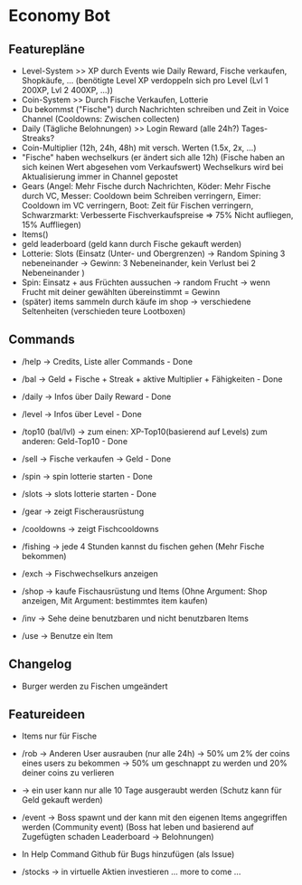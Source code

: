 # Economy Bot

## Featurepläne

- Level-System >> XP durch Events wie Daily Reward, Fische verkaufen, Shopkäufe, ... (benötigte Level XP verdoppeln sich pro Level (Lvl 1 200XP, Lvl 2 400XP, ...))
- Coin-System >> Durch Fische Verkaufen, Lotterie
- Du bekommst ("Fische") durch Nachrichten schreiben und Zeit in Voice Channel (Cooldowns: Zwischen collecten)
- Daily (Tägliche Belohnungen) >> Login Reward (alle 24h?) Tages-Streaks?
- Coin-Multiplier (12h, 24h, 48h) mit versch. Werten (1.5x, 2x, ...)
- "Fische" haben wechselkurs (er ändert sich alle 12h) (Fische haben an sich keinen Wert abgesehen vom Verkaufswert) Wechselkurs wird bei Aktualisierung immer in Channel gepostet
- Gears (Angel: Mehr Fische durch Nachrichten, Köder: Mehr Fische durch VC, Messer: Cooldown beim Schreiben verringern, Eimer: Cooldown im VC verringern, Boot: Zeit für Fischen verringern, Schwarzmarkt: Verbesserte Fischverkaufspreise => 75% Nicht aufliegen, 15% Auffliegen)
- Items()
- geld leaderboard (geld kann durch Fische gekauft werden)
- Lotterie: Slots (Einsatz (Unter- und Obergrenzen) -> Random Spining 3 nebeneinander -> Gewinn: 3 Nebeneinander, kein Verlust bei 2 Nebeneinander )
- Spin: Einsatz + aus Früchten aussuchen -> random Frucht -> wenn Frucht mit deiner gewählten übereinstimmt = Gewinn
- (später) items sammeln durch käufe im shop -> verschiedene Seltenheiten (verschieden teure Lootboxen)

## Commands

- /help -> Credits, Liste aller Commands - Done
- /bal -> Geld + Fische + Streak + aktive Multiplier + Fähigkeiten - Done
- /daily -> Infos über Daily Reward - Done
- /level -> Infos über Level - Done
- /top10 (bal/lvl) -> zum einen: XP-Top10(basierend auf Levels) zum anderen: Geld-Top10 - Done
- /sell -> Fische verkaufen -> Geld - Done
- /spin -> spin lotterie starten - Done
- /slots -> slots lotterie starten - Done

- /gear -> zeigt Fischerausrüstung
- /cooldowns -> zeigt Fischcooldowns
- /fishing -> jede 4 Stunden kannst du fischen gehen (Mehr Fische bekommen)
- /exch -> Fischwechselkurs anzeigen
- /shop -> kaufe Fischausrüstung und Items (Ohne Argument: Shop anzeigen, Mit Argument: bestimmtes item kaufen)
- /inv -> Sehe deine benutzbaren und nicht benutzbaren Items
- /use -> Benutze ein Item

## Changelog
- Burger werden zu Fischen umgeändert

## Featureideen

- Items nur für Fische 
- /rob -> Anderen User ausrauben (nur alle 24h) -> 50% um 2% der coins eines users zu bekommen -> 50% um geschnappt zu werden und 20% deiner coins zu verlieren
- -> ein user kann nur alle 10 Tage ausgeraubt werden (Schutz kann für Geld gekauft werden)

- /event -> Boss spawnt und der kann mit den eigenen Items angegriffen werden (Community event) (Boss hat leben und basierend auf Zugefügten schaden Leaderboard -> Belohnungen)
- In Help Command Github für Bugs hinzufügen (als Issue)
- /stocks -> in virtuelle Aktien investieren
  ... more to come ...
